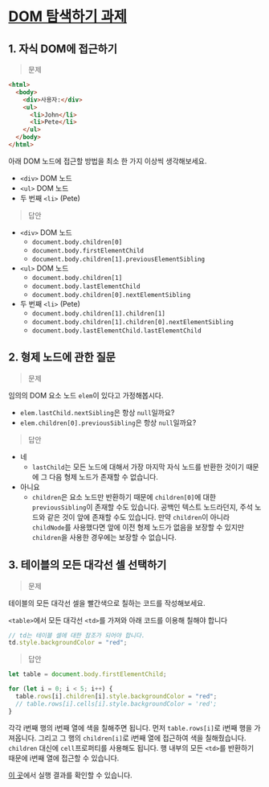 # [DOM 탐색하기 과제](https://ko.javascript.info/dom-navigation#tasks)

## 1. 자식 DOM에 접근하기

> 문제

```html
<html>
  <body>
    <div>사용자:</div>
    <ul>
      <li>John</li>
      <li>Pete</li>
    </ul>
  </body>
</html>
```

아래 DOM 노드에 접근할 방법을 최소 한 가지 이상씩 생각해보세요.

- `<div>` DOM 노드
- `<ul>` DOM 노드
- 두 번째 `<li>` (Pete)

> 답안

- `<div>` DOM 노드
  - `document.body.children[0]`
  - `document.body.firstElementChild`
  - `document.body.children[1].previousElementSibling`
- `<ul>` DOM 노드
  - `document.body.children[1]`
  - `document.body.lastElementChild`
  - `document.body.children[0].nextElementSibling`
- 두 번째 `<li>` (Pete)
  - `document.body.children[1].children[1]`
  - `document.body.children[1].children[0].nextElementSibling`
  - `document.body.lastElementChild.lastElementChild`

## 2. 형제 노드에 관한 질문

> 문제

임의의 DOM 요소 노드 `elem`이 있다고 가정해봅시다.

- `elem.lastChild.nextSibling`은 항상 `null`일까요?
- `elem.children[0].previousSibling`은 항상 `null`일까요?

> 답안

- 네
  - `lastChild`는 모든 노드에 대해서 가장 마지막 자식 노드를 반환한 것이기 때문에 그 다음 형제 노드가 존재할 수 없습니다.
- 아니요
  - `children`은 요소 노드만 반환하기 때문에 `children[0]`에 대한 `previousSibling`이 존재할 수도 있습니다. 공백인 텍스트 노드라던지, 주석 노드와 같은 것이 앞에 존재할 수도 있습니다. 만약 `children`이 아니라 `childNode`를 사용했다면 앞에 이전 형제 노드가 없음을 보장할 수 있지만 `children`을 사용한 경우에는 보장할 수 없습니다.

## 3. 테이블의 모든 대각선 셀 선택하기

> 문제

테이블의 모든 대각선 셀을 빨간색으로 칠하는 코드를 작성해보세요.

`<table>`에서 모든 대각선 `<td>`를 가져와 아래 코드를 이용해 칠해야 합니다

```jsx
// td는 테이블 셀에 대한 참조가 되어야 합니다.
td.style.backgroundColor = "red";
```

> 답안

```jsx
let table = document.body.firstElementChild;

for (let i = 0; i < 5; i++) {
  table.rows[i].children[i].style.backgroundColor = "red";
  // table.rows[i].cells[i].style.backgroundColor = 'red';
}
```

각각 i번째 행의 i번째 열에 색을 칠해주면 됩니다. 먼저 `table.rows[i]`로 i번째 행을 가져옵니다. 그리고 그 행의 `children[i]`로 i번째 열에 접근하여 색을 칠해줬습니다. `children` 대신에 `cell`프로퍼티를 사용해도 됩니다. 행 내부의 모든 `<td>`를 반환하기 때문에 i번째 열에 접근할 수 있습니다.

[이 곳](https://codesandbox.io/s/table-diagonal-cells-yhlgdx)에서 실행 결과를 확인할 수 있습니다.
